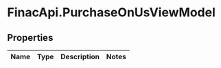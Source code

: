 # FinacApi.PurchaseOnUsViewModel

## Properties
Name | Type | Description | Notes
------------ | ------------- | ------------- | -------------
